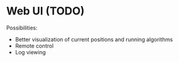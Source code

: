 # Web UI (TODO)

Possibilities:

-   Better visualization of current positions and running algorithms
-   Remote control
-   Log viewing